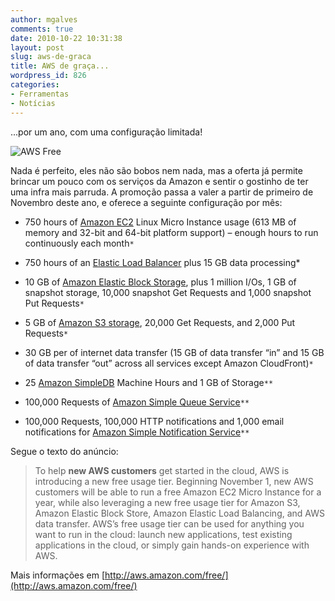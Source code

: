 ```yaml
---
author: mgalves
comments: true
date: 2010-10-22 10:31:38
layout: post
slug: aws-de-graca
title: AWS de graça...
wordpress_id: 826
categories:
- Ferramentas
- Notícias
---
```


...por um ano, com uma configuração limitada!

![AWS Free]({{BASE_PATH}}/images/2010-10-22-aws-de-graca/logo_aws.gif)

Nada é perfeito, eles não são bobos nem nada, mas a oferta já permite brincar um pouco com os serviços da Amazon e sentir o gostinho de ter uma infra mais parruda. A promoção passa a valer a partir de primeiro de Novembro deste ano, e oferece a seguinte configuração por mês:



	
  * 750 hours of [Amazon EC2](http://aws.amazon.com/ec2) Linux Micro Instance usage (613 MB of memory and 32-bit and 64-bit  platform support) – enough hours to run continuously each month`*`

	
  * 750 hours of an [Elastic Load Balancer](http://aws.amazon.com/elasticloadbalancing/) plus 15 GB data processing*

	
  * 10 GB of [Amazon Elastic Block Storage](http://aws.amazon.com/ebs), plus 1 million I/Os, 1 GB of snapshot storage, 10,000 snapshot Get Requests and 1,000 snapshot Put Requests`*`

	
  * 5 GB of [Amazon S3 storage](http://aws.amazon.com/s3), 20,000 Get Requests, and 2,000 Put Requests`*`

	
  * 30 GB per of internet data transfer (15 GB of data transfer “in”  and 15 GB of data transfer “out” across all services except Amazon  CloudFront)`*`

	
  * 25 [Amazon SimpleDB](http://aws.amazon.com/simpledb) Machine Hours and 1 GB of Storage`**`

	
  * 100,000 Requests of [Amazon Simple Queue Service](http://aws.amazon.com/sqs)`**`

	
  * 100,000 Requests, 100,000 HTTP notifications and 1,000 email notifications for [Amazon Simple Notification Service](http://aws.amazon.com/sns)`**`


Segue o texto do anúncio:


> To help **new AWS customers** get started in the cloud, AWS is introducing a new free usage tier.  Beginning November 1, new AWS customers will be able to run a free Amazon EC2  Micro Instance for a year, while also leveraging a new free usage tier  for Amazon S3, Amazon Elastic Block Store, Amazon Elastic Load  Balancing, and AWS data transfer. AWS’s  free usage tier can be used for anything you want to run in the cloud:  launch new applications, test existing applications in the cloud, or  simply gain hands-on experience with AWS.


Mais informações em [http://aws.amazon.com/free/](http://aws.amazon.com/free/)
